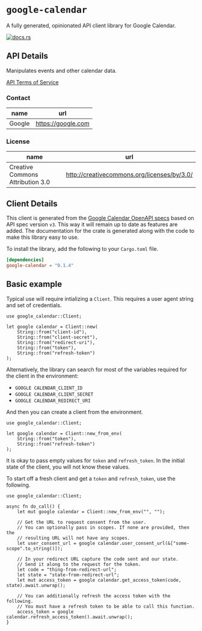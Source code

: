# `google-calendar`

A fully generated, opinionated API client library for Google Calendar.

[![docs.rs](https://docs.rs/google-calendar/badge.svg)](https://docs.rs/google-calendar)

## API Details

Manipulates events and other calendar data.

[API Terms of Service](https://developers.google.com/terms/)

### Contact


| name | url |
|----|----|
| Google | <https://google.com> |

### License


| name | url |
|----|----|
| Creative Commons Attribution 3.0 | <http://creativecommons.org/licenses/by/3.0/> |


## Client Details

This client is generated from the [Google Calendar OpenAPI
specs](https://calendar-json.googleapis.com/iscovery/rest?version=v3) based on API spec version `v3`. This way it will remain
up to date as features are added. The documentation for the crate is generated
along with the code to make this library easy to use.


To install the library, add the following to your `Cargo.toml` file.

```toml
[dependencies]
google-calendar = "0.1.4"
```

## Basic example

Typical use will require intializing a `Client`. This requires
a user agent string and set of credentials.

```
use google_calendar::Client;

let google calendar = Client::new(
    String::from("client-id"),
    String::from("client-secret"),
    String::from("redirect-uri"),
    String::from("token"),
    String::from("refresh-token")
);
```

Alternatively, the library can search for most of the variables required for
the client in the environment:

- `GOOGLE CALENDAR_CLIENT_ID`
- `GOOGLE CALENDAR_CLIENT_SECRET`
- `GOOGLE CALENDAR_REDIRECT_URI`

And then you can create a client from the environment.

```
use google_calendar::Client;

let google calendar = Client::new_from_env(
    String::from("token"),
    String::from("refresh-token")
);
```

It is okay to pass empty values for `token` and `refresh_token`. In
the initial state of the client, you will not know these values.

To start off a fresh client and get a `token` and `refresh_token`, use the following.

```
use google_calendar::Client;

async fn do_call() {
    let mut google calendar = Client::new_from_env("", "");

    // Get the URL to request consent from the user.
    // You can optionally pass in scopes. If none are provided, then the
    // resulting URL will not have any scopes.
    let user_consent_url = google calendar.user_consent_url(&["some-scope".to_string()]);

    // In your redirect URL capture the code sent and our state.
    // Send it along to the request for the token.
    let code = "thing-from-redirect-url";
    let state = "state-from-redirect-url";
    let mut access_token = google calendar.get_access_token(code, state).await.unwrap();

    // You can additionally refresh the access token with the following.
    // You must have a refresh token to be able to call this function.
    access_token = google calendar.refresh_access_token().await.unwrap();
}
```
